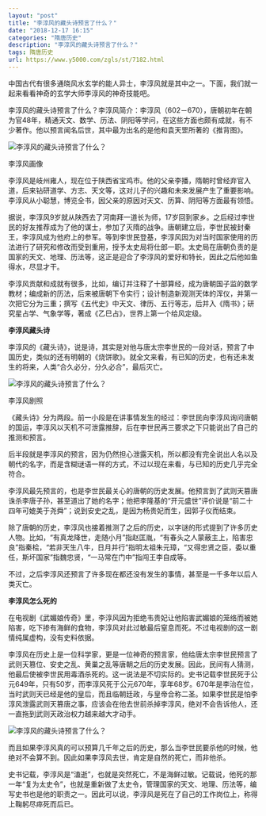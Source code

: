 ```yaml
---
layout: "post"
title: "李淳风的藏头诗预言了什么？"
date: "2018-12-17 16:15"
categories: "隋唐历史"
description: "李淳风的藏头诗预言了什么？"
tags: 隋唐历史
url: https://www.y5000.com/zgls/st/7182.html
---
```






中国古代有很多通晓风水玄学的能人异士，李淳风就是其中之一。下面，我们就一起来看看神奇的玄学大师李淳风的神奇技能吧。

李淳风的藏头诗预言了什么？李淳风简介：李淳风（602－670），唐朝初年在朝为官48年，精通天文、数学、历法、阴阳等学问，在这些方面也颇有成就，有不少著作。他以预言闻名后世，其中最为出名的是他和袁天罡所著的《推背图》。

![李淳风的藏头诗预言了什么？](/uploads/allimg/161214/6-161214093619244.JPG)

李淳风画像

李淳风是岐州雍人，现在位于陕西省宝鸡市。他的父亲李播，隋朝时曾经弃官入道，后来钻研道学、方志、天文等，这对儿子的兴趣和未来发展产生了重要影响。李淳风从小聪慧，博览全书，因父亲的原因对天文、历算、阴阳等方面最有领悟。

据说，李淳风9岁就从陕西去了河南拜一道长为师，17岁回到家乡。之后经过李世民的好友推荐成为了他的谋士，参加了灭隋的战争。唐朝建立后，李世民被封秦王，李淳风成为他府上的参军。等到李世民登基，李淳风因为对当时国家使用的历法进行了研究和修改而受到重用，授予太史局将仕郎一职。太史局在唐朝负责的是国家的天文、地理、历法等，这正是迎合了李淳风的爱好和特长，因此之后他如鱼得水，尽显才干。

李淳风贡献和成就有很多，比如，编订并注释了十部算经，成为唐朝国子监的数学教材；编成新的历法，后来被唐朝下令实行；设计制造新观测天体的浑仪，并第一次把它分为三重；撰写《五代史》中天文、律历、五行等志，后并入《隋书》；研究星占学、气象学等，著成《乙巳占》，世界上第一个给风定级。

**李淳风藏头诗**

李淳风的《藏头诗》，说是诗，其实是对他与唐太宗李世民的一段对话，预言了中国历史，类似的还有明朝的《烧饼歌》。就全文来看，有已知的历史，也有还未发生的将来，人类“合久必分，分久必合”，最后灭亡。

![李淳风的藏头诗预言了什么？](/uploads/allimg/161214/6-1612140936412b.JPG)

李淳风剧照

《藏头诗》分为两段。前一小段是在讲事情发生的经过：李世民向李淳风询问唐朝的国运，李淳风以天机不可泄露推辞，后在李世民再三要求之下只能说出了自己的推测和预言。

后半段就是李淳风的预言，因为仍然担心泄露天机，所以都没有完全说出人名以及朝代的名字，而是含糊谜语一样的方式，不过以现在来看，与已知的历史几乎完全符合。

李淳风最先预言的，也是李世民最关心的唐朝的历史发展。他预言到了武则天篡唐诛杀李唐子孙，甚至道出了她的名字；他把李隆基的“开元盛世”评价说是“前二十四年可媲美于尧舜”；说到安史之乱，是因为杨贵妃而生，因郭子仪而结束。

除了唐朝的历史，李淳风也接着推测了之后的历史，以字谜的形式提到了许多历史人物。比如，“有真龙降世，走随小月”指赵匡胤，“有春头之人蒙蔽主上，陷害忠良”指秦桧，“若非天生八牛，日月并行”指明太祖朱元璋，“又得忠贤之臣，委以重任，斯坏国家”指魏忠贤，“一马常在门中”指闯王李自成等。

不过，之后李淳风还预言了许多现在都还没有发生的事情，甚至是一千多年以后人类灭亡。

**李淳风怎么死的**

在电视剧《武媚娘传奇》里，李淳风因为拒绝韦贵妃让他陷害武媚娘的笼络而被她陷害，吃下掺有海鲜的食物，李淳风对此过敏最后窒息而死。不过电视剧的这一剧情纯属虚构，没有史料依据。

李淳风在历史上是一位科学家，更是一位神奇的预言家，他给唐太宗李世民预言了武则天篡位、安史之乱、黄巢之乱等唐朝之后的历史发展。因此，民间有人猜测，他最后使被李世民用毒酒杀死的。这一说法是不切实际的。史书记载李世民死于公元649年，只有50岁，而李淳风死于公元670年，享年68岁。670年是李治在位，当时武则天已经是他的皇后，而且临朝廷政，与皇帝合称二圣。如果李世民是怕李淳风泄露武则天篡唐之事，应该会在他去世前杀掉李淳风，绝对不会告诉他人，还一直拖到武则天政治权力越来越大才动手。

![李淳风的藏头诗预言了什么？](/uploads/allimg/161214/6-161214093IIH.JPG)

而且如果李淳风真的可以预算几千年之后的历史，那么当李世民要杀他的时候，他绝对不会算不到。因此如果李淳风去世，肯定是自然的死亡，而非他杀。

史书记载，李淳风是“溘逝”，也就是突然死亡，不是海鲜过敏。记载说，他死的那一年“复为太史令”，也就是重新做了太史令，管理国家的天文、地理、历法等，编写史书也是他的职责之一。因此可以说，李淳风是死在了自己的工作岗位上，称得上鞠躬尽瘁死而后已。

